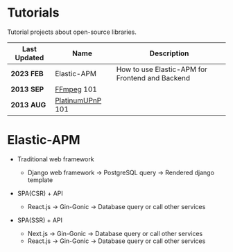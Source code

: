 Tutorials
=========

Tutorial projects about open-source libraries.

| Last Updated | Name                                                             | Description |
|------|------------------------------------------------------------------|---|
| **2023 FEB** | Elastic-APM                                                      | How to use Elastic-APM for Frontend and Backend |
| **2013 SEP** | [FFmpeg](https://ffmpeg.org/) 101                                | |
| **2013 AUG** | [PlatinumUPnP](https://www.plutinosoft.com/platinum-slider/) 101 | |

# Elastic-APM

* Traditional web framework
  * Django web framework → PostgreSQL query → Rendered django template


* SPA(CSR) + API
  * React.js → Gin-Gonic → Database query or call other services


* SPA(SSR) + API
    * Next.js → Gin-Gonic → Database query or call other services
    * React.js → Gin-Gonic → Database query or call other services
